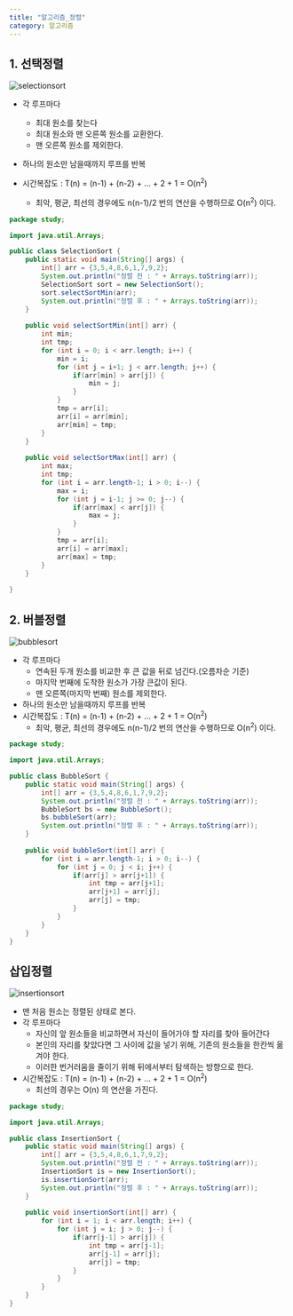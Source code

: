 ```yaml
---
title: "알고리즘_정렬"
category: 알고리즘
---
```




## 1. 선택정렬
![selectionsort](https://user-images.githubusercontent.com/23491962/96911358-b743cf80-14db-11eb-9959-9c7f82ad1069.png)

- 각 루프마다
  - 최대 원소를 찾는다
  - 최대 원소와 맨 오른쪽 원소를 교환한다.
  - 맨 오른쪽 원소를 제외한다.
- 하나의 원소만 남을때까지 루프를 반복

- 시간복잡도 : T(n) = (n-1) + (n-2) + ... + 2 + 1 = O(n<sup>2</sup>)
  - 최악, 평균, 최선의 경우에도 n(n-1)/2 번의 연산을 수행하므로 O(n<sup>2</sup>) 이다.

```java
package study;

import java.util.Arrays;

public class SelectionSort {
	public static void main(String[] args) {
		int[] arr = {3,5,4,8,6,1,7,9,2};
		System.out.println("정렬 전 : " + Arrays.toString(arr));
		SelectionSort sort = new SelectionSort();
		sort.selectSortMin(arr);
		System.out.println("정렬 후 : " + Arrays.toString(arr));
	}
	
	public void selectSortMin(int[] arr) {
		int min;
		int tmp;
		for (int i = 0; i < arr.length; i++) {
			min = i;
			for (int j = i+1; j < arr.length; j++) {
				if(arr[min] > arr[j]) {
					min = j;
				}
			}
			tmp = arr[i];
			arr[i] = arr[min];
			arr[min] = tmp;
		}
	}
	
	public void selectSortMax(int[] arr) {
		int max;
		int tmp;
		for (int i = arr.length-1; i > 0; i--) {
			max = i;
			for (int j = i-1; j >= 0; j--) {
				if(arr[max] < arr[j]) {
					max = j;
				}
			}
			tmp = arr[i];
			arr[i] = arr[max];
			arr[max] = tmp;
		}
	}
	
}
```



## 2. 버블정렬
![bubblesort](https://user-images.githubusercontent.com/23491962/96911351-b57a0c00-14db-11eb-9365-bd7ac4c1b67a.png)

- 각 루프마다
  - 연속된 두개 원소를 비교한 후 큰 값을 뒤로 넘긴다.(오름차순 기준)
  - 마지막 번째에 도착한 원소가 가장 큰값이 된다.
  - 맨 오른쪽(마지막 번째) 원소를 제외한다.
- 하나의 원소만 남을때까지 루프를 반복
- 시간복잡도 : T(n) = (n-1) + (n-2) + ... + 2 + 1 = O(n<sup>2</sup>)
  - 최악, 평균, 최선의 경우에도 n(n-1)/2 번의 연산을 수행하므로 O(n<sup>2</sup>) 이다.

```java
package study;

import java.util.Arrays;

public class BubbleSort {
	public static void main(String[] args) {
		int[] arr = {3,5,4,8,6,1,7,9,2};
		System.out.println("정렬 전 : " + Arrays.toString(arr));
		BubbleSort bs = new BubbleSort();
		bs.bubbleSort(arr);
		System.out.println("정렬 후 : " + Arrays.toString(arr));
	}
	
	public void bubbleSort(int[] arr) {
		for (int i = arr.length-1; i > 0; i--) {
			for (int j = 0; j < i; j++) {
				if(arr[j] > arr[j+1]) {
					int tmp = arr[j+1];
					arr[j+1] = arr[j];
					arr[j] = tmp;
				}
			}
		}
	}
}

```



## 삽입정렬
![insertionsort](https://user-images.githubusercontent.com/23491962/96911355-b6ab3900-14db-11eb-8aad-12ead1ae752c.png)

- 맨 처음 원소는 정렬된 상태로 본다.
- 각 루프마다
  - 자신의 앞 원소들을 비교하면서 자신이 들어가야 할 자리를 찾아 들어간다
  - 본인의 자리를 찾았다면 그 사이에 값을 넣기 위해, 기존의 원소들을 한칸씩 옮겨야 한다.
  - 이러한 번거러움을 줄이기 위해 뒤에서부터 탐색하는 방향으로 한다.
- 시간복잡도 : T(n) = (n-1) + (n-2) + ... + 2 + 1 = O(n<sup>2</sup>)
  - 최선의 경우는 O(n) 의 연산을 가진다.

```java
package study;

import java.util.Arrays;

public class InsertionSort {
	public static void main(String[] args) {
		int[] arr = {3,5,4,8,6,1,7,9,2};
		System.out.println("정렬 전 : " + Arrays.toString(arr));
		InsertionSort is = new InsertionSort();
		is.insertionSort(arr);
		System.out.println("정렬 후 : " + Arrays.toString(arr));
	}
	
	public void insertionSort(int[] arr) {
		for (int i = 1; i < arr.length; i++) {
			for (int j = i; j > 0; j--) {
				if(arr[j-1] > arr[j]) {
					int tmp = arr[j-1];
					arr[j-1] = arr[j];
					arr[j] = tmp;
				}
			}
		}
	}
}

```




